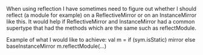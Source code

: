 When using reflection I have sometimes need to figure out whether I should reflect (a module for example) on a ReflectiveMirror or on an InstanceMirror like this. It would help if ReflectiveMirror and InstanceMirror had a common supertype that had the methods which are the same such as reflectModule.

Example of what I would like to achieve:
val m = if (sym.isStatic) mirror else baseInstanceMirror
m.reflectModule(…)


